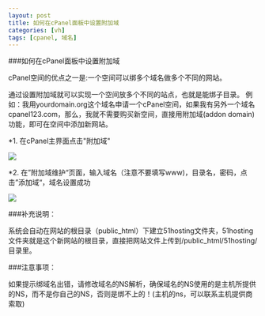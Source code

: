 ```yaml
---
layout: post
title: 如何在cPanel面板中设置附加域
categories: [vh]
tags: [cpanel, 域名]
---
```


###如何在cPanel面板中设置附加域

cPanel空间的优点之一是:一个空间可以绑多个域名做多个不同的网站。

通过设置附加域就可以实现一个空间放多个不同的站点，也就是能绑子目录。
例如：我用yourdomain.org这个域名申请一个cPanel空间，如果我有另外一个域名cpanel123.com，那么，我就不需要购买新空间，直接用附加域(addon domain)功能，即可在空间中添加新网站。

*1. 在cPanel主界面点击"附加域"

![](http://ww1.sinaimg.cn/large/a74eed94jw1e14pyiquvzj.jpg)

*2. 在”附加域维护“页面，输入域名（注意不要填写www)，目录名，密码，点击”添加域“，域名设置成功

![](http://ww1.sinaimg.cn/large/a74e55b4jw1e14syx9mqhj.jpg)

###补充说明：

系统会自动在网站的根目录（public_html）下建立51hosting文件夹，51hosting文件夹就是这个新网站的根目录，直接把网站文件上传到/public_html/51hosting/目录里。

###注意事项：

如果提示绑域名出错，请修改域名的NS解析，确保域名的NS使用的是主机所提供的NS，而不是你自己的NS，否则是绑不上的！(主机的ns，可以联系主机提供商索取)


